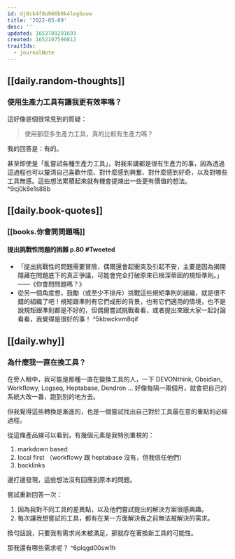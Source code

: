 ```yaml
---
id: dj8ck4f8o966b0k4legbuuw
title: '2022-05-09'
desc: ''
updated: 1653709291693
created: 1652107590812
traitIds:
  - journalNote
---
```


## [[daily.random-thoughts]]

### 使用生產力工具有讓我更有效率嗎？

這好像是個很常見到的質疑：
> 使用那麼多生產力工具，真的比較有生產力嗎？

我的回答是：有的。

甚至即使是「亂嘗試各種生產力工具」，對我來講都是很有生產力的事，因為透過這過程也可以釐清自己喜歡什麼、對什麼感到興奮、對什麼感到好奇，以及對哪些工具無感。這些想法累積起來就有機會提煉出一些更有價值的想法。 ^9cj0k8e1s88b

## [[daily.book-quotes]]

### [[books.你會問問題嗎]]

#### 提出挑戰性問題的困難 p.80 #Tweeted
- 「提出挑戰性的問題需要冒險，偶爾還會起衝突及引起不安，主要是因為揭開隱藏在問題底下的真正爭議，可能會完全打破原來已根深蒂固的規矩準則。」——《你會問問題嗎？》 
- 從另一個角度想，鼓勵（或至少不排斥）挑戰這些規矩準則的組織，就是很不錯的組織了吧！規矩跟準則有它們成形的背景，也有它們適用的情境，也不是說規矩跟準則都是不好的，但偶爾嘗試挑戰看看，或者提出來跟大家一起討論看看，我覺得是很好的事！ ^5kbwckvm8qif


## [[daily.why]]

### 為什麼我一直在換工具？

在旁人眼中，我可能是那種一直在變換工具的人，一下 DEVONthink, Obsidian, Workflowy, Logseq, Heptabase, Dendron ... 好像每隔一兩個月，就會把自己的系統大改一番，跑到別的地方去。

但我覺得這些轉換是漸進的，也是一個嘗試找出自己對於工具最在意的重點的必經過程。

從這條產品線可以看到，有幾個元素是我特別重視的：
1. markdown based
2. local first （workflowy 跟 heptabase 沒有，但我信任他們）
3. backlinks 

邊打邊發現，這些想法沒有回應到原本的問題。

嘗試重新回答一次：
1. 因為我對不同工具的差異點，以及他們嘗試提出的解決方案很感興趣。
2. 每次讓我想嘗試的工具，都有在某一方面解決我之前無法被解決的需求。

換句話說，只要我有需求尚未被滿足，那就存在著換新工具的可能性。

那我還有哪些需求呢？ ^6plqgd00sw1h
